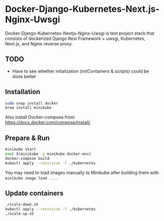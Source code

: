 # Docker-Django-Kubernetes-Next.js-Nginx-Uwsgi

Docker-Django-Kubernetes-Nextjs-Nginx-Uwsgi is test project stack
that consists of dockerized Django Rest Framework + uwsgi, Kubernetes, Next.js,
and Nginx reverse proxy.

## TODO

- Have to see whether intialization (initContainers & scripts) could be done better

## Installation

```bash
sudo snap install docker
brew install minikube
```
Also install Docker-compose from:
https://docs.docker.com/compose/install/

## Prepare & Run

```bash
minikube start
eval $(minikube -p minikube docker-env)
docker-compose build
kubectl apply --recursive -f ./kubernetes
```
You may need to load images manually to Minikube after building them
with `minikube image load ...`.

## Update containers

```bash
./scale-down.sh
kubectl apply --recursive -f ./kubernetes
./scale-up.sh
```

